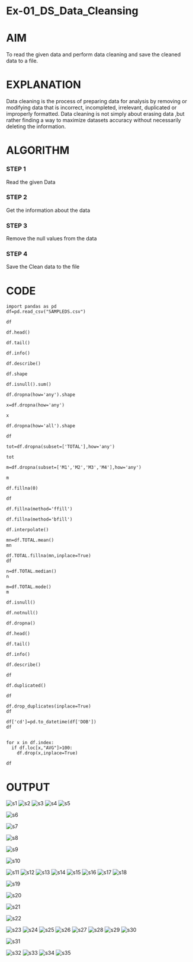 # Ex-01_DS_Data_Cleansing


# AIM
To read the given data and perform data cleaning and save the cleaned data to a file. 

# EXPLANATION
Data cleaning is the process of preparing data for analysis by removing or modifying data that is incorrect, incompleted, irrelevant, duplicated or improperly formatted. 
Data cleaning is not simply about erasing data ,but rather finding a way to maximize datasets accuracy without necessarily deleting the information. 

# ALGORITHM
### STEP 1
Read the given Data
### STEP 2
Get the information about the data
### STEP 3
Remove the null values from the data
### STEP 4
Save the Clean data to the file

# CODE 
```
import pandas as pd
df=pd.read_csv("SAMPLEDS.csv")

df

df.head()

df.tail()

df.info()

df.describe()

df.shape

df.isnull().sum()

df.dropna(how='any').shape

x=df.dropna(how='any')

x

df.dropna(how='all').shape

df

tot=df.dropna(subset=['TOTAL'],how='any')

tot

m=df.dropna(subset=['M1','M2','M3','M4'],how='any')

m

df.fillna(0)

df

df.fillna(method='ffill')

df.fillna(method='bfill')

df.interpolate()

mn=df.TOTAL.mean()
mn

df.TOTAL.fillna(mn,inplace=True)
df

n=df.TOTAL.median()
n

m=df.TOTAL.mode()
m

df.isnull()

df.notnull()

df.dropna()

df.head()

df.tail()

df.info()

df.describe()

df

df.duplicated()

df

df.drop_duplicates(inplace=True)
df

df['cd']=pd.to_datetime(df['DOB'])
df


for x in df.index:
  if df.loc[x,"AVG"]>100:
    df.drop(x,inplace=True)

df
```
# OUTPUT
![s1](https://github.com/SmritiManikand/ODD2023-Datascience-Ex01/assets/113674204/c2398868-01dd-41c5-be5e-e8890b57fa5b)
![s2](https://github.com/SmritiManikand/ODD2023-Datascience-Ex01/assets/113674204/e6cf20e9-6bf2-4a54-ab67-d54564d7300f)
![s3](https://github.com/SmritiManikand/ODD2023-Datascience-Ex01/assets/113674204/0b2eaaa4-e12a-4bc9-8538-094b3a11e67c)
![s4](https://github.com/SmritiManikand/ODD2023-Datascience-Ex01/assets/113674204/42c26296-b814-4731-8757-48d36c08153d)
![s5](https://github.com/SmritiManikand/ODD2023-Datascience-Ex01/assets/113674204/e6974564-a05e-4d27-ab69-bc74864895c5)

![s6](https://github.com/SmritiManikand/ODD2023-Datascience-Ex01/assets/113674204/b6fec48e-ec4f-41bc-bb4a-100e1bc0694f)

![s7](https://github.com/SmritiManikand/ODD2023-Datascience-Ex01/assets/113674204/19c79787-442f-4d37-a3b3-61b218234860)

![s8](https://github.com/SmritiManikand/ODD2023-Datascience-Ex01/assets/113674204/1852f27c-7f8a-47d7-949d-adcceba0672d)

![s9](https://github.com/SmritiManikand/ODD2023-Datascience-Ex01/assets/113674204/78e5fde7-8aff-4bc8-8ef9-c481b88829ee)

![s10](https://github.com/SmritiManikand/ODD2023-Datascience-Ex01/assets/113674204/d4868e3b-4357-441b-89ed-cfc3845614b9)

![s11](https://github.com/SmritiManikand/ODD2023-Datascience-Ex01/assets/113674204/102a246f-0256-42e5-82ba-e394ca7ea123)
![s12](https://github.com/SmritiManikand/ODD2023-Datascience-Ex01/assets/113674204/7109344e-8905-4c2e-af99-28c35aeadfbb)
![s13](https://github.com/SmritiManikand/ODD2023-Datascience-Ex01/assets/113674204/18fd29c4-9a25-46be-bec6-95552c0372c4)
![s14](https://github.com/SmritiManikand/ODD2023-Datascience-Ex01/assets/113674204/0a475af2-e2e6-4113-8884-5cdff81aa082)
![s15](https://github.com/SmritiManikand/ODD2023-Datascience-Ex01/assets/113674204/e14948e9-61c0-45ea-9264-f4d8166bbb86)
![s16](https://github.com/SmritiManikand/ODD2023-Datascience-Ex01/assets/113674204/350527c2-7b20-45e9-a192-44a4593e9248)
![s17](https://github.com/SmritiManikand/ODD2023-Datascience-Ex01/assets/113674204/a1d24814-3d2b-482d-a621-e2f15f30ac5a)
![s18](https://github.com/SmritiManikand/ODD2023-Datascience-Ex01/assets/113674204/946fc7ce-ed02-4e11-ac07-79337286b0e6)

![s19](https://github.com/SmritiManikand/ODD2023-Datascience-Ex01/assets/113674204/a658d648-8aae-4476-9477-a9dd24c21dad)

![s20](https://github.com/SmritiManikand/ODD2023-Datascience-Ex01/assets/113674204/b8dffd5e-ed28-41c4-a9c3-8e2fd43ac1c1)

![s21](https://github.com/SmritiManikand/ODD2023-Datascience-Ex01/assets/113674204/731fb274-ca89-44b3-a84d-b925f265a3b3)

![s22](https://github.com/SmritiManikand/ODD2023-Datascience-Ex01/assets/113674204/1d7df624-5183-4436-ad88-7b10f1a191a0)

![s23](https://github.com/SmritiManikand/ODD2023-Datascience-Ex01/assets/113674204/11e1db84-ad2a-491e-996c-c9692255f846)
![s24](https://github.com/SmritiManikand/ODD2023-Datascience-Ex01/assets/113674204/d828d812-a82a-4ca4-aa7b-22cd6d1067ec)
![s25](https://github.com/SmritiManikand/ODD2023-Datascience-Ex01/assets/113674204/3a38ec20-bd1d-4dae-852f-d306b6532435)
![s26](https://github.com/SmritiManikand/ODD2023-Datascience-Ex01/assets/113674204/ee0a653d-deee-437d-a21d-35c117ea12f0)
![s27](https://github.com/SmritiManikand/ODD2023-Datascience-Ex01/assets/113674204/4d7dede5-efe5-4bc2-881e-2708cd5364b7)
![s28](https://github.com/SmritiManikand/ODD2023-Datascience-Ex01/assets/113674204/7640524a-67af-48f3-a6fa-19614d0817c2)
![s29](https://github.com/SmritiManikand/ODD2023-Datascience-Ex01/assets/113674204/ef99cac9-6cac-4ce7-a592-b2d73e472299)
![s30](https://github.com/SmritiManikand/ODD2023-Datascience-Ex01/assets/113674204/c420a488-2544-40b6-bcc0-17d9f8790ec1)

![s31](https://github.com/SmritiManikand/ODD2023-Datascience-Ex01/assets/113674204/b14b4684-0933-480f-8a8a-2c1370605a3c)

![s32](https://github.com/SmritiManikand/ODD2023-Datascience-Ex01/assets/113674204/62bf0d06-f9cc-4349-b090-1fa4a030f03c)
![s33](https://github.com/SmritiManikand/ODD2023-Datascience-Ex01/assets/113674204/09a50b4a-6fa1-47dd-8678-7bf119bd59db)
![s34](https://github.com/SmritiManikand/ODD2023-Datascience-Ex01/assets/113674204/830ff8dc-f784-4912-83a3-8b7baea29fad)
![s35](https://github.com/SmritiManikand/ODD2023-Datascience-Ex01/assets/113674204/beaacd3c-4bc2-4fe9-add5-d5961a11ca91)
